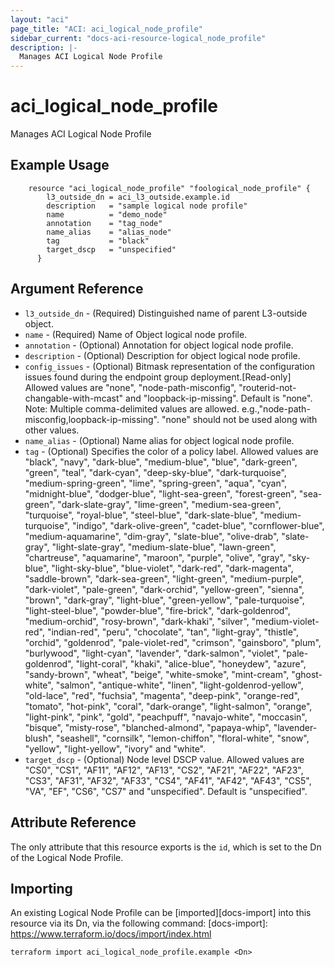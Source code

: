 ```yaml
---
layout: "aci"
page_title: "ACI: aci_logical_node_profile"
sidebar_current: "docs-aci-resource-logical_node_profile"
description: |-
  Manages ACI Logical Node Profile
---
```


# aci_logical_node_profile

Manages ACI Logical Node Profile

## Example Usage

```hcl
	resource "aci_logical_node_profile" "foological_node_profile" {
		l3_outside_dn = aci_l3_outside.example.id
		description   = "sample logical node profile"
		name          = "demo_node"
		annotation    = "tag_node"
		name_alias    = "alias_node"
		tag           = "black"
		target_dscp   = "unspecified"
	  }
```

## Argument Reference

- `l3_outside_dn` - (Required) Distinguished name of parent L3-outside object.
- `name` - (Required) Name of Object logical node profile.
- `annotation` - (Optional) Annotation for object logical node profile.
- `description` - (Optional) Description for object logical node profile.
- `config_issues` - (Optional) Bitmask representation of the configuration issues found during the endpoint group deployment.\[Read-only\] Allowed values are "none", "node-path-misconfig", "routerid-not-changable-with-mcast" and "loopback-ip-missing". Default is "none". Note: Multiple comma-delimited values are allowed. e.g.,"node-path-misconfig,loopback-ip-missing". "none" should not be used along with other values.
- `name_alias` - (Optional) Name alias for object logical node profile.
- `tag` - (Optional) Specifies the color of a policy label. Allowed values are "black", "navy", "dark-blue", "medium-blue", "blue", "dark-green", "green", "teal", "dark-cyan", "deep-sky-blue", "dark-turquoise", "medium-spring-green", "lime", "spring-green", "aqua", "cyan", "midnight-blue", "dodger-blue", "light-sea-green", "forest-green", "sea-green", "dark-slate-gray", "lime-green", "medium-sea-green", "turquoise", "royal-blue", "steel-blue", "dark-slate-blue", "medium-turquoise", "indigo", "dark-olive-green", "cadet-blue", "cornflower-blue", "medium-aquamarine", "dim-gray", "slate-blue", "olive-drab", "slate-gray", "light-slate-gray", "medium-slate-blue", "lawn-green", "chartreuse", "aquamarine", "maroon", "purple", "olive", "gray", "sky-blue", "light-sky-blue", "blue-violet", "dark-red", "dark-magenta", "saddle-brown", "dark-sea-green", "light-green", "medium-purple", "dark-violet", "pale-green", "dark-orchid", "yellow-green", "sienna", "brown", "dark-gray", "light-blue", "green-yellow", "pale-turquoise", "light-steel-blue", "powder-blue", "fire-brick", "dark-goldenrod", "medium-orchid", "rosy-brown", "dark-khaki", "silver", "medium-violet-red", "indian-red", "peru", "chocolate", "tan", "light-gray", "thistle", "orchid", "goldenrod", "pale-violet-red", "crimson", "gainsboro", "plum", "burlywood", "light-cyan", "lavender", "dark-salmon", "violet", "pale-goldenrod", "light-coral", "khaki", "alice-blue", "honeydew", "azure", "sandy-brown", "wheat", "beige", "white-smoke", "mint-cream", "ghost-white", "salmon", "antique-white", "linen", "light-goldenrod-yellow", "old-lace", "red", "fuchsia", "magenta", "deep-pink", "orange-red", "tomato", "hot-pink", "coral", "dark-orange", "light-salmon", "orange", "light-pink", "pink", "gold", "peachpuff", "navajo-white", "moccasin", "bisque", "misty-rose", "blanched-almond", "papaya-whip", "lavender-blush", "seashell", "cornsilk", "lemon-chiffon", "floral-white", "snow", "yellow", "light-yellow", "ivory" and "white".
- `target_dscp` - (Optional) Node level DSCP value. Allowed values are "CS0", "CS1", "AF11", "AF12", "AF13", "CS2", "AF21", "AF22", "AF23", "CS3", "AF31", "AF32", "AF33", "CS4", "AF41", "AF42", "AF43", "CS5", "VA", "EF", "CS6", "CS7" and "unspecified". Default is "unspecified".

## Attribute Reference

The only attribute that this resource exports is the `id`, which is set to the
Dn of the Logical Node Profile.

## Importing

An existing Logical Node Profile can be [imported][docs-import] into this resource via its Dn, via the following command:
[docs-import]: https://www.terraform.io/docs/import/index.html

```
terraform import aci_logical_node_profile.example <Dn>
```
